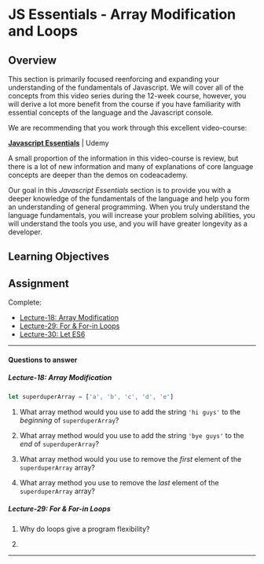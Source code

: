 # JS Essentials - Array Modification and Loops

## Overview

This section is primarily focused reenforcing and expanding your understanding of the fundamentals of Javascript. We will cover all of the concepts from this video series during the 12-week course, however, you will derive a lot more benefit from the course if you have familiarity with essential concepts of the language and the Javascript console.  

We are recommending that you work through this excellent video-course:

**[Javascript Essentials](https://www.udemy.com/javascript-essentials/)** | Udemy

A small proportion of the information in this video-course is review, but there is a lot of new information and many of explanations of core language concepts are deeper than the demos on codeacademy.

Our goal in this *Javascript Essentials*  section is to provide you with a deeper knowledge of the fundamentals of the language and help you form an understanding of general programming. When you truly understand the language fundamentals, you will increase your problem solving abilities, you will understand the tools you use, and you will have greater longevity as a developer.

## Learning Objectives


## Assignment

Complete:

- [Lecture-18: Array Modification](https://www.udemy.com/javascript-essentials/learn/v4/t/lecture/7167614?start=0)
- [Lecture-29: For & For-in Loops](https://www.udemy.com/javascript-essentials/learn/v4/t/lecture/4275906?start=0)
- [Lecture-30: Let ES6](https://www.udemy.com/javascript-essentials/learn/v4/t/lecture/7190772?start=0)

---
#### Questions to answer

##### Lecture-18: Array Modification

```js
let superduperArray = ['a', 'b', 'c', 'd', 'e']
```

1. What array method would you use to add the string `'hi guys'` to  the *beginning* of `superduperArray`?

2. What array method would you use to add the string `'bye guys'` to  the *end* of `superduperArray`?

3. What array method would you use to remove the *first* element of the `superduperArray` array?

4. What array method you use to remove the *last* element of the `superduperArray` array?


##### Lecture-29: For & For-in Loops

1. Why do loops give a program flexibility?

2.

---
